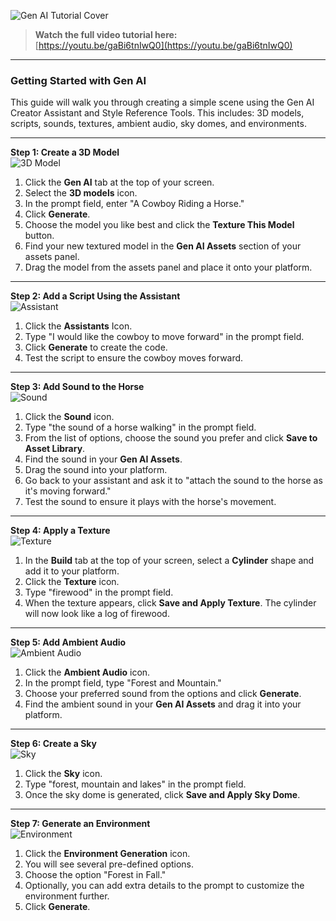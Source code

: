 ![Gen AI Tutorial Cover](/images/1.png)

> **Watch the full video tutorial here:**  
> [https://youtu.be/gaBi6tnIwQ0](https://youtu.be/gaBi6tnIwQ0)

---

### **Getting Started with Gen AI**  

This guide will walk you through creating a simple scene using the Gen AI Creator Assistant and Style Reference Tools. This includes: 3D models, scripts, sounds, textures, ambient audio, sky domes, and environments.

---

**Step 1: Create a 3D Model**  
![3D Model](../../images/3d%20model%20Image%201.png)
1. Click the **Gen AI** tab at the top of your screen.  
2. Select the **3D models** icon.  
3. In the prompt field, enter "A Cowboy Riding a Horse."  
4. Click **Generate**.  
5. Choose the model you like best and click the **Texture This Model** button.  
6. Find your new textured model in the **Gen AI Assets** section of your assets panel.  
7. Drag the model from the assets panel and place it onto your platform.

---

**Step 2: Add a Script Using the Assistant**  
![Assistant](../../images/Assitant%20Image%202.png)
1. Click the **Assistants** Icon.   
2. Type "I would like the cowboy to move forward" in the prompt field.  
3. Click **Generate** to create the code.  
4. Test the script to ensure the cowboy moves forward.

---

**Step 3: Add Sound to the Horse**  
![Sound](../../images/sound%20Image%203.png)
1. Click the **Sound** icon.  
2. Type "the sound of a horse walking" in the prompt field.  
3. From the list of options, choose the sound you prefer and click **Save to Asset Library**.  
4. Find the sound in your **Gen AI Assets**.  
5. Drag the sound into your platform.  
6. Go back to your assistant and ask it to "attach the sound to the horse as it's moving forward."  
7. Test the sound to ensure it plays with the horse's movement.

---

**Step 4: Apply a Texture**  
![Texture](../../images/texture%20Image%204.png)
1. In the **Build** tab at the top of your screen, select a **Cylinder** shape and add it to your platform.  
2. Click the **Texture** icon.  
3. Type "firewood" in the prompt field.  
4. When the texture appears, click **Save and Apply Texture**. The cylinder will now look like a log of firewood.

---

**Step 5: Add Ambient Audio**  
![Ambient Audio](../../images/ambient%20audio%20Image%205.png)
1. Click the **Ambient Audio** icon.  
2. In the prompt field, type "Forest and Mountain."  
3. Choose your preferred sound from the options and click **Generate**.  
4. Find the ambient sound in your **Gen AI Assets** and drag it into your platform.

---

**Step 6: Create a Sky**  
![Sky](../../images/sky%20Image%206.png)
1. Click the **Sky** icon.  
2. Type "forest, mountain and lakes" in the prompt field.  
3. Once the sky dome is generated, click **Save and Apply Sky Dome**.

---

**Step 7: Generate an Environment**  
![Environment](../../images/enviornment%20Image%207.png)
1. Click the **Environment Generation** icon.  
2. You will see several pre-defined options.  
3. Choose the option "Forest in Fall."  
4. Optionally, you can add extra details to the prompt to customize the environment further.  
5. Click **Generate**.